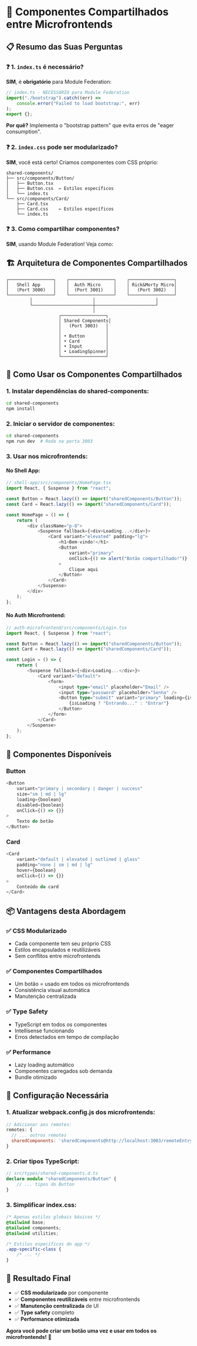 # 🧩 **Componentes Compartilhados entre Microfrontends**

## 📋 **Resumo das Suas Perguntas**

### ❓ **1. `index.ts` é necessário?**

**SIM**, é **obrigatório** para Module Federation:

```typescript
// index.ts - NECESSÁRIO para Module Federation
import("./bootstrap").catch((err) =>
	console.error("Failed to load bootstrap:", err)
);
export {};
```

**Por quê?** Implementa o "bootstrap pattern" que evita erros de "eager consumption".

### ❓ **2. `index.css` pode ser modularizado?**

**SIM**, você está certo! Criamos componentes com CSS próprio:

```
shared-components/
├── src/components/Button/
│   ├── Button.tsx
│   ├── Button.css  ← Estilos específicos
│   └── index.ts
└── src/components/Card/
    ├── Card.tsx
    ├── Card.css    ← Estilos específicos
    └── index.ts
```

### ❓ **3. Como compartilhar componentes?**

**SIM**, usando Module Federation! Veja como:

## 🏗️ **Arquitetura de Componentes Compartilhados**

```
┌─────────────────┐    ┌─────────────────┐    ┌─────────────────┐
│   Shell App     │    │  Auth Micro     │    │ Rick&Morty Micro│
│   (Port 3000)   │    │  (Port 3001)    │    │   (Port 3002)   │
└─────────────────┘    └─────────────────┘    └─────────────────┘
         │                       │                       │
         └───────────────────────┼───────────────────────┘
                                 │
                    ┌─────────────────┐
                    │ Shared Components│
                    │   (Port 3003)   │
                    │                 │
                    │ • Button        │
                    │ • Card          │
                    │ • Input         │
                    │ • LoadingSpinner│
                    └─────────────────┘
```

## 🚀 **Como Usar os Componentes Compartilhados**

### **1. Instalar dependências do shared-components:**

```bash
cd shared-components
npm install
```

### **2. Iniciar o servidor de componentes:**

```bash
cd shared-components
npm run dev  # Roda na porta 3003
```

### **3. Usar nos microfrontends:**

#### **No Shell App:**

```typescript
// shell-app/src/components/HomePage.tsx
import React, { Suspense } from "react";

const Button = React.lazy(() => import("sharedComponents/Button"));
const Card = React.lazy(() => import("sharedComponents/Card"));

const HomePage = () => {
	return (
		<div className="p-8">
			<Suspense fallback={<div>Loading...</div>}>
				<Card variant="elevated" padding="lg">
					<h1>Bem-vindo!</h1>
					<Button
						variant="primary"
						onClick={() => alert("Botão compartilhado!")}
					>
						Clique aqui
					</Button>
				</Card>
			</Suspense>
		</div>
	);
};
```

#### **No Auth Microfrontend:**

```typescript
// auth-microfrontend/src/components/Login.tsx
import React, { Suspense } from "react";

const Button = React.lazy(() => import("sharedComponents/Button"));
const Card = React.lazy(() => import("sharedComponents/Card"));

const Login = () => {
	return (
		<Suspense fallback={<div>Loading...</div>}>
			<Card variant="default">
				<form>
					<input type="email" placeholder="Email" />
					<input type="password" placeholder="Senha" />
					<Button type="submit" variant="primary" loading={isLoading}>
						{isLoading ? "Entrando..." : "Entrar"}
					</Button>
				</form>
			</Card>
		</Suspense>
	);
};
```

## 🎨 **Componentes Disponíveis**

### **Button**

```typescript
<Button
	variant="primary | secondary | danger | success"
	size="sm | md | lg"
	loading={boolean}
	disabled={boolean}
	onClick={() => {}}
>
	Texto do botão
</Button>
```

### **Card**

```typescript
<Card
	variant="default | elevated | outlined | glass"
	padding="none | sm | md | lg"
	hover={boolean}
	onClick={() => {}}
>
	Conteúdo do card
</Card>
```

## 📦 **Vantagens desta Abordagem**

### ✅ **CSS Modularizado**

- Cada componente tem seu próprio CSS
- Estilos encapsulados e reutilizáveis
- Sem conflitos entre microfrontends

### ✅ **Componentes Compartilhados**

- Um botão = usado em todos os microfrontends
- Consistência visual automática
- Manutenção centralizada

### ✅ **Type Safety**

- TypeScript em todos os componentes
- Intellisense funcionando
- Erros detectados em tempo de compilação

### ✅ **Performance**

- Lazy loading automático
- Componentes carregados sob demanda
- Bundle otimizado

## 🔧 **Configuração Necessária**

### **1. Atualizar webpack.config.js dos microfrontends:**

```javascript
// Adicionar aos remotes:
remotes: {
  // ... outros remotes
  sharedComponents: 'sharedComponents@http://localhost:3003/remoteEntry.js',
}
```

### **2. Criar tipos TypeScript:**

```typescript
// src/types/shared-components.d.ts
declare module "sharedComponents/Button" {
	// ... tipos do Button
}
```

### **3. Simplificar index.css:**

```css
/* Apenas estilos globais básicos */
@tailwind base;
@tailwind components;
@tailwind utilities;

/* Estilos específicos do app */
.app-specific-class {
	/* ... */
}
```

## 🎯 **Resultado Final**

- ✅ **CSS modularizado** por componente
- ✅ **Componentes reutilizáveis** entre microfrontends
- ✅ **Manutenção centralizada** de UI
- ✅ **Type safety** completo
- ✅ **Performance otimizada**

**Agora você pode criar um botão uma vez e usar em todos os microfrontends!** 🚀
